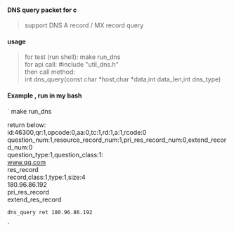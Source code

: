 #### DNS query packet for c 
>  support DNS A record / MX record query       


#### usage  
>  for test (run shell): make run_dns    
> for api call: #include "util_dns.h"       
> then  call method:     
>        int dns_query(const char *host,char *data,int data_len,int dns_type)       


####  Example , run in my bash    
`
make run_dns     

return below:  
id:46300,qr:1,opcode:0,aa:0,tc:1,rd:1,a:1,rcode:0   
question_num:1,resource_record_num:1,pri_res_record_num:0,extend_record_num:0   
question_type:1,question_class:1:   
    www.qq.com   
    res_record  
    record,class:1,type:1,size:4  
    180.96.86.192   
    pri_res_record  
    extend_res_record  

    dns_query ret 180.96.86.192
`
